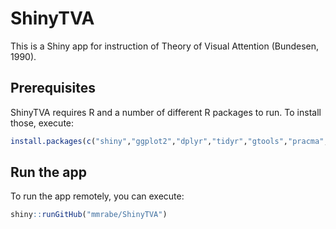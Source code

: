 # ShinyTVA

This is a Shiny app for instruction of Theory of Visual Attention (Bundesen, 1990).

## Prerequisites

ShinyTVA requires R and a number of different R packages to run. To install those, execute:

``` r
install.packages(c("shiny","ggplot2","dplyr","tidyr","gtools","pracma","scales","rhandsontable","cowplot","Rmpfr"))
```

## Run the app

To run the app remotely, you can execute:

``` r
shiny::runGitHub("mmrabe/ShinyTVA")
```
